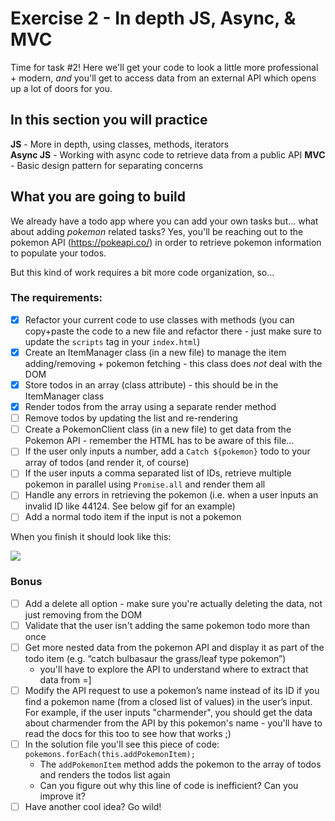 # Exercise 2 - In depth JS, Async, & MVC

Time for task #2!
Here we'll get your code to look a little more professional + modern, _and_ you'll get to access data from an external API which opens up a lot of doors for you.

## In this section you will practice

**JS** - More in depth, using classes, methods, iterators  
**Async JS** - Working with async code to retrieve data from a public API
**MVC** - Basic design pattern for separating concerns

## What you are going to build

We already have a todo app where you can add your own tasks but... what about adding _pokemon_ related tasks?
Yes, you'll be reaching out to the pokemon API (https://pokeapi.co/) in order to retrieve pokemon information to populate your todos.

But this kind of work requires a bit more code organization, so...

### The requirements:

- [x] Refactor your current code to use classes with methods (you can copy+paste the code to a new file and refactor there - just make sure to update the `scripts` tag in your `index.html`)
- [x] Create an ItemManager class (in a new file) to manage the item adding/removing + pokemon fetching - this class does _not_ deal with the DOM
- [x] Store todos in an array (class attribute) - this should be in the ItemManager class
- [x] Render todos from the array using a separate render method
- [ ] Remove todos by updating the list and re-rendering
- [ ] Create a PokemonClient class (in a new file) to get data from the Pokemon API - remember the HTML has to be aware of this file...
- [ ] If the user only inputs a number, add a `Catch ${pokemon}` todo to your array of todos (and render it, of course)
- [ ] If the user inputs a comma separated list of IDs, retrieve multiple pokemon in parallel using `Promise.all` and render them all
- [ ] Handle any errors in retrieving the pokemon (i.e. when a user inputs an invalid ID like 44124. See below gif for an example)
- [ ] Add a normal todo item if the input is not a pokemon

When you finish it should look like this:

![](../assets/hw-2.gif)

### Bonus

- [ ] Add a delete all option - make sure you're actually deleting the data, not just removing from the DOM
- [ ] Validate that the user isn't adding the same pokemon todo more than once
- [ ] Get more nested data from the pokemon API and display it as part of the todo item (e.g. “catch bulbasaur the grass/leaf type pokemon”)
  - you'll have to explore the API to understand where to extract that data from =]
- [ ] Modify the API request to use a pokemon’s name instead of its ID if you find a pokemon name (from a closed list of values) in the user’s input. For example, if the user inputs "charmender", you should get the data about charmender from the API by this pokemon's name - you'll have to read the docs for this too to see how that works ;)
- [ ] In the solution file you'll see this piece of code: `pokemons.forEach(this.addPokemonItem);`
  - The `addPokemonItem` method adds the pokemon to the array of todos and renders the todos list again
  - Can you figure out why this line of code is inefficient? Can you improve it?
- [ ] Have another cool idea? Go wild!
